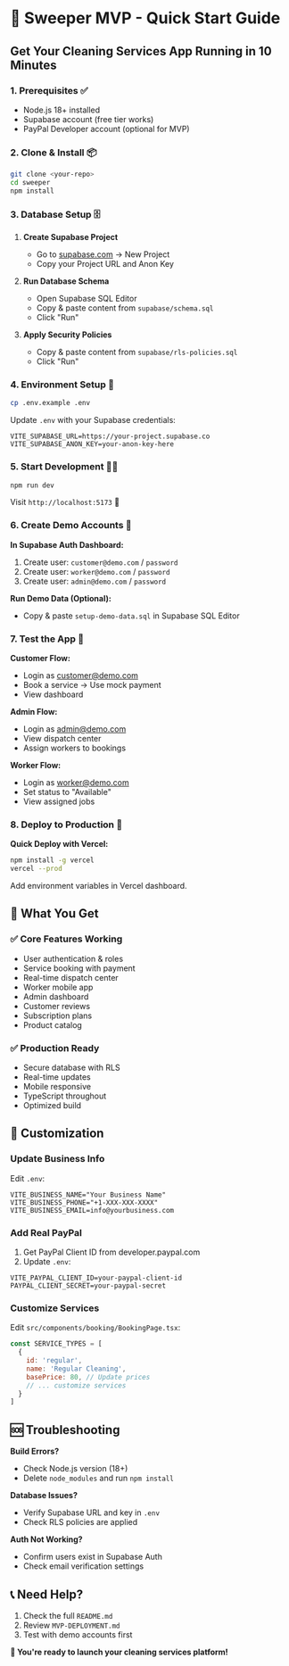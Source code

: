 # 🚀 Sweeper MVP - Quick Start Guide

## Get Your Cleaning Services App Running in 10 Minutes

### 1. Prerequisites ✅
- Node.js 18+ installed
- Supabase account (free tier works)
- PayPal Developer account (optional for MVP)

### 2. Clone & Install 📦
```bash
git clone <your-repo>
cd sweeper
npm install
```

### 3. Database Setup 🗄️

1. **Create Supabase Project**
   - Go to [supabase.com](https://supabase.com) → New Project
   - Copy your Project URL and Anon Key

2. **Run Database Schema**
   - Open Supabase SQL Editor
   - Copy & paste content from `supabase/schema.sql`
   - Click "Run"

3. **Apply Security Policies**
   - Copy & paste content from `supabase/rls-policies.sql`
   - Click "Run"

### 4. Environment Setup 🔧
```bash
cp .env.example .env
```

Update `.env` with your Supabase credentials:
```env
VITE_SUPABASE_URL=https://your-project.supabase.co
VITE_SUPABASE_ANON_KEY=your-anon-key-here
```

### 5. Start Development 🏃‍♂️
```bash
npm run dev
```

Visit `http://localhost:5173` 🎉

### 6. Create Demo Accounts 👥

**In Supabase Auth Dashboard:**
1. Create user: `customer@demo.com` / `password`
2. Create user: `worker@demo.com` / `password`
3. Create user: `admin@demo.com` / `password`

**Run Demo Data (Optional):**
- Copy & paste `setup-demo-data.sql` in Supabase SQL Editor

### 7. Test the App 🧪

**Customer Flow:**
- Login as customer@demo.com
- Book a service → Use mock payment
- View dashboard

**Admin Flow:**
- Login as admin@demo.com
- View dispatch center
- Assign workers to bookings

**Worker Flow:**
- Login as worker@demo.com
- Set status to "Available"
- View assigned jobs

### 8. Deploy to Production 🚀

**Quick Deploy with Vercel:**
```bash
npm install -g vercel
vercel --prod
```

Add environment variables in Vercel dashboard.

## 🎯 What You Get

### ✅ Core Features Working
- User authentication & roles
- Service booking with payment
- Real-time dispatch center
- Worker mobile app
- Admin dashboard
- Customer reviews
- Subscription plans
- Product catalog

### ✅ Production Ready
- Secure database with RLS
- Real-time updates
- Mobile responsive
- TypeScript throughout
- Optimized build

## 🔧 Customization

### Update Business Info
Edit `.env`:
```env
VITE_BUSINESS_NAME="Your Business Name"
VITE_BUSINESS_PHONE="+1-XXX-XXX-XXXX"
VITE_BUSINESS_EMAIL=info@yourbusiness.com
```

### Add Real PayPal
1. Get PayPal Client ID from developer.paypal.com
2. Update `.env`:
```env
VITE_PAYPAL_CLIENT_ID=your-paypal-client-id
PAYPAL_CLIENT_SECRET=your-paypal-secret
```

### Customize Services
Edit `src/components/booking/BookingPage.tsx`:
```javascript
const SERVICE_TYPES = [
  {
    id: 'regular',
    name: 'Regular Cleaning',
    basePrice: 80, // Update prices
    // ... customize services
  }
]
```

## 🆘 Troubleshooting

**Build Errors?**
- Check Node.js version (18+)
- Delete `node_modules` and run `npm install`

**Database Issues?**
- Verify Supabase URL and key in `.env`
- Check RLS policies are applied

**Auth Not Working?**
- Confirm users exist in Supabase Auth
- Check email verification settings

## 📞 Need Help?

1. Check the full `README.md`
2. Review `MVP-DEPLOYMENT.md`
3. Test with demo accounts first

**🎉 You're ready to launch your cleaning services platform!**
